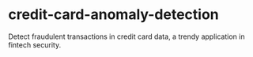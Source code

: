 # credit-card-anomaly-detection
Detect fraudulent transactions in credit card data, a trendy application in fintech security.

